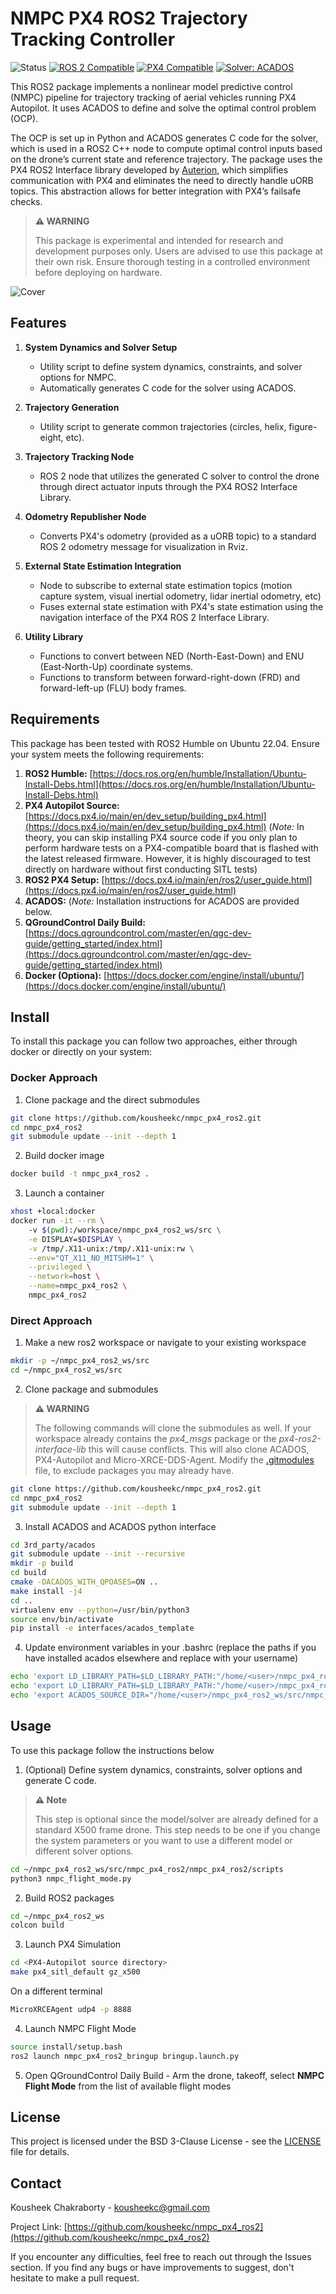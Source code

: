 # NMPC PX4 ROS2 Trajectory Tracking Controller


![Status](https://img.shields.io/badge/Status-Experimental-orange)
[![ROS 2 Compatible](https://img.shields.io/badge/ROS%202-Humble-blue)](https://docs.ros.org/en/humble/index.html)
[![PX4 Compatible](https://img.shields.io/badge/PX4-Main-pink)](https://github.com/PX4/PX4-Autopilot)
[![Solver: ACADOS](https://img.shields.io/badge/Solver-ACADOS-brightgreen)](https://github.com/acados/acados)

This ROS2 package implements a nonlinear model predictive control (NMPC) pipeline for trajectory tracking of aerial vehicles running PX4 Autopilot. It uses ACADOS to define and solve the optimal control problem (OCP).

The OCP is set up in Python and ACADOS generates C code for the solver, which is used in a ROS2 C++ node to compute optimal control inputs based on the drone’s current state and reference trajectory. The package uses the PX4 ROS2 Interface library developed by [Auterion](https://github.com/Auterion/px4-ros2-interface-lib), which simplifies communication with PX4 and eliminates the need to directly handle uORB topics. This abstraction allows for better integration with PX4’s failsafe checks.

> **⚠ WARNING**
> 
> This package is experimental and intended for research and development purposes only. Users are advised to use this package at their own risk. Ensure thorough testing in a controlled environment before deploying on hardware.

![Cover](media/nmpc_px4_ros2_clip.gif)

## Features
1. **System Dynamics and Solver Setup**  
   - Utility script to define system dynamics, constraints, and solver options for NMPC.  
   - Automatically generates C code for the solver using ACADOS.  

2. **Trajectory Generation**  
   - Utility script to generate common trajectories (circles, helix, figure-eight, etc).  

3. **Trajectory Tracking Node**  
   - ROS 2 node that utilizes the generated C solver to control the drone through direct actuator inputs through the PX4 ROS2 Interface Library.  

4. **Odometry Republisher Node**  
   - Converts PX4's odometry (provided as a uORB topic) to a standard ROS 2 odometry message for visualization in Rviz.  

5. **External State Estimation Integration**  
   - Node to subscribe to external state estimation topics (motion capture system, visual inertial odometry, lidar inertial odometry, etc)
   - Fuses external state estimation with PX4's state estimation using the navigation interface of the PX4 ROS 2 Interface Library.  

6. **Utility Library**  
   - Functions to convert between NED (North-East-Down) and ENU (East-North-Up) coordinate systems.  
   - Functions to transform between forward-right-down (FRD) and forward-left-up (FLU) body frames.  

## Requirements
This package has been tested with ROS2 Humble on Ubuntu 22.04. Ensure your system meets the following requirements:  
  
1. **ROS2 Humble:** [https://docs.ros.org/en/humble/Installation/Ubuntu-Install-Debs.html](https://docs.ros.org/en/humble/Installation/Ubuntu-Install-Debs.html)
2. **PX4 Autopilot Source:** [https://docs.px4.io/main/en/dev_setup/building_px4.html](https://docs.px4.io/main/en/dev_setup/building_px4.html) (*Note:* In theory, you can skip installing PX4 source code if you only plan to perform hardware tests on a PX4-compatible board that is flashed with the latest released firmware. However, it is highly discouraged to test directly on hardware without first conducting SITL tests)
3. **ROS2 PX4 Setup:** [https://docs.px4.io/main/en/ros2/user_guide.html](https://docs.px4.io/main/en/ros2/user_guide.html)
4. **ACADOS:** (*Note:* Installation instructions for ACADOS are provided below.
5. **QGroundControl Daily Build:** [https://docs.qgroundcontrol.com/master/en/qgc-dev-guide/getting_started/index.html](https://docs.qgroundcontrol.com/master/en/qgc-dev-guide/getting_started/index.html)
6. **Docker (Optiona):** [https://docs.docker.com/engine/install/ubuntu/](https://docs.docker.com/engine/install/ubuntu/)

## Install
To install this package you can follow two approaches, either through docker or directly on your system:

### Docker Approach
1. Clone package and the direct submodules
```bash
git clone https://github.com/kousheekc/nmpc_px4_ros2.git
cd nmpc_px4_ros2
git submodule update --init --depth 1
```
2. Build docker image
```bash
docker build -t nmpc_px4_ros2 .
```
3. Launch a container
```bash
xhost +local:docker
docker run -it --rm \                               
    -v $(pwd):/workspace/nmpc_px4_ros2_ws/src \
    -e DISPLAY=$DISPLAY \
    -v /tmp/.X11-unix:/tmp/.X11-unix:rw \
    --env="QT_X11_NO_MITSHM=1" \
    --privileged \
    --network=host \
    --name=nmpc_px4_ros2 \
    nmpc_px4_ros2
```

### Direct Approach
1. Make a new ros2 workspace or navigate to your existing workspace
```bash
mkdir -p ~/nmpc_px4_ros2_ws/src
cd ~/nmpc_px4_ros2_ws/src
```
2. Clone package and submodules
> **⚠ WARNING**
> 
> The following commands will clone the submodules as well. If your workspace already contains the *px4_msgs* package or the *px4-ros2-interface-lib* this will cause conflicts. This will also clone ACADOS, PX4-Autopilot and Micro-XRCE-DDS-Agent. Modify the [.gitmodules](https://github.com/kousheekc/nmpc_px4_ros2/blob/main/.gitmodules) file, to exclude packages you may already have.
```bash
git clone https://github.com/kousheekc/nmpc_px4_ros2.git
cd nmpc_px4_ros2
git submodule update --init --depth 1
```
3. Install ACADOS and ACADOS python interface
```bash
cd 3rd_party/acados
git submodule update --init --recursive
mkdir -p build
cd build
cmake -DACADOS_WITH_QPOASES=ON ..
make install -j4
cd ..
virtualenv env --python=/usr/bin/python3
source env/bin/activate
pip install -e interfaces/acados_template
```

4. Update environment variables in your .bashrc (replace the paths if you have installed acados elsewhere and replace <use> with your username)
```bash
echo 'export LD_LIBRARY_PATH=$LD_LIBRARY_PATH:"/home/<user>/nmpc_px4_ros2_ws/src/nmpc_px4_ros2/3rd_party/acados/lib"' >> ~/.bashrc
echo 'export LD_LIBRARY_PATH=$LD_LIBRARY_PATH:"/home/<user>/nmpc_px4_ros2_ws/src/nmpc_px4_ros2/nmpc_px4_ros2/scripts/c_generated_code"' >> ~/.bashrc
echo 'export ACADOS_SOURCE_DIR="/home/<user>/nmpc_px4_ros2_ws/src/nmpc_px4_ros2/3rd_party/acados"' >> ~/.bashrc
```

## Usage
To use this package follow the instructions below

1. (Optional) Define system dynamics, constraints, solver options and generate C code.
> **⚠ Note**
> 
> This step is optional since the model/solver are already defined for a standard X500 frame drone. This step needs to be one if you change the system parameters or you want to use a different model or different solver options.
```bash
cd ~/nmpc_px4_ros2_ws/src/nmpc_px4_ros2/nmpc_px4_ros2/scripts
python3 nmpc_flight_mode.py
```

2. Build ROS2 packages
```bash
cd ~/nmpc_px4_ros2_ws
colcon build
```

3. Launch PX4 Simulation
```bash
cd <PX4-Autopilot source directory>
make px4_sitl_default gz_x500
```
On a different terminal
```bash
MicroXRCEAgent udp4 -p 8888
```

4. Launch NMPC Flight Mode
```bash
source install/setup.bash
ros2 launch nmpc_px4_ros2_bringup bringup.launch.py
```

5. Open QGroundControl Daily Build - Arm the drone, takeoff, select **NMPC Flight Mode** from the list of available flight modes

## License
This project is licensed under the BSD 3-Clause License - see the [LICENSE](https://github.com/kousheekc/nmpc_px4_ros2/blob/main/LICENSE) file for details.

## Contact
Kousheek Chakraborty - kousheekc@gmail.com

Project Link: [https://github.com/kousheekc/nmpc_px4_ros2](https://github.com/kousheekc/nmpc_px4_ros2)

If you encounter any difficulties, feel free to reach out through the Issues section. If you find any bugs or have improvements to suggest, don't hesitate to make a pull request.
